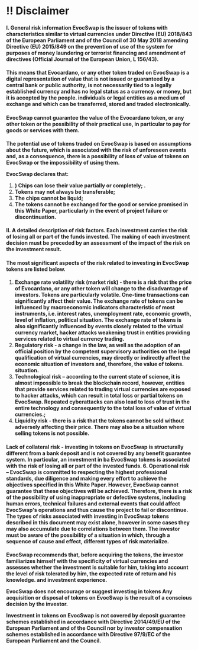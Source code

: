 # ‼ Disclaimer

#### I. General risk information EvocSwap is the issuer of tokens with characteristics similar to virtual currencies under Directive (EU) 2018/843 of the European Parliament and of the Council of 30 May 2018 amending Directive (EU) 2015/849 on the prevention of use of the system for purposes of money laundering or terrorist financing and amendment of directives (Official Journal of the European Union, L 156/43).

#### This means that Evocardano, or any other token traded on EvocSwap is a digital representation of value that is not issued or guaranteed by a central bank or public authority, is not necessarily tied to a legally established currency and has no legal status as a currency. or money, but it is accepted by the people. individuals or legal entities as a medium of exchange and which can be transferred, stored and traded electronically.

#### EvocSwap cannot guarantee the value of the Evocardano token, or any other token or the possibility of their practical use, in particular to pay for goods or services with them.

**The potential use of tokens traded on EvocSwap is based on assumptions about the future, which is associated with the risk of unforeseen events and, as a consequence, there is a possibility of loss of value of tokens on EvocSwap or the impossibility of using them.**

**EvocSwap declares that:**

1. **) Chips can lose their value partially or completely; .**
2. **Tokens may not always be transferable;**
3. **The chips cannot be liquid;**
4. **The tokens cannot be exchanged for the good or service promised in this White Paper, particularly in the event of project failure or discontinuation.**

#### II. A detailed description of risk factors. Each investment carries the risk of losing all or part of the funds invested. The making of each investment decision must be preceded by an assessment of the impact of the risk on the investment result.

#### The most significant aspects of the risk related to investing in EvocSwap tokens are listed below.

1. **Exchange rate volatility risk (market risk) - there is a risk that the price of Evocardano, or any other token will change to the disadvantage of investors. Tokens are particularly volatile. One-time transactions can significantly affect their value. The exchange rate of tokens can be influenced by macroeconomic indicators characteristic of most instruments, i.e. interest rates, unemployment rate, economic growth, level of inflation, political situation. The exchange rate of tokens is also significantly influenced by events closely related to the virtual currency market, hacker attacks weakening trust in entities providing services related to virtual currency trading.**
2. **Regulatory risk - a change in the law, as well as the adoption of an official position by the competent supervisory authorities on the legal qualification of virtual currencies, may directly or indirectly affect the economic situation of investors and, therefore, the value of tokens. situation.**
3. **Technological risk – according to the current state of science, it is almost impossible to break the blockchain record, however, entities that provide services related to trading virtual currencies are exposed to hacker attacks, which can result in total loss or partial tokens on EvocSwap. Repeated cyberattacks can also lead to loss of trust in the entire technology and consequently to the total loss of value of virtual currencies.;**
4. **Liquidity risk - there is a risk that the tokens cannot be sold without adversely affecting their price. There may also be a situation where selling tokens is not possible.**

#### Lack of collateral risk - investing in tokens on EvocSwap is structurally different from a bank deposit and is not covered by any benefit guarantee system. In particular, an investment in ba EvocSwap tokens is associated with the risk of losing all or part of the invested funds. 6. Operational risk – EvocSwap is committed to respecting the highest professional standards, due diligence and making every effort to achieve the objectives specified in this White Paper. However, EvocSwap cannot guarantee that these objectives will be achieved. Therefore, there is a risk of the possibility of using inappropriate or defective systems, including human errors, technical failures and external events that could affect EvocSwap's operations and thus cause the project to fail or discontinue. The types of risks associated with investing in EvocSwap tokens described in this document may exist alone, however in some cases they may also accumulate due to correlations between them. The investor must be aware of the possibility of a situation in which, through a sequence of cause and effect, different types of risk materialize.

**EvocSwap recommends that, before acquiring the tokens, the investor familiarizes himself with the specificity of virtual currencies and assesses whether the investment is suitable for him, taking into account the level of risk tolerated by him, the expected rate of return and his knowledge. and investment experience.**

**EvocSwap does not encourage or suggest investing in tokens Any acquisition or disposal of tokens on EvocSwap is the result of a conscious decision by the investor.**

**Investment in tokens on EvocSwap is not covered by deposit guarantee schemes established in accordance with Directive 2014/49/EU of the European Parliament and of the Council nor by investor compensation schemes established in accordance with Directive 97/9/EC of the European Parliament and the Council.**
